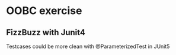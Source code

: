# OOBC exercise

## FizzBuzz with Junit4

Testcases could be more clean with @ParameterizedTest in JUnit5
